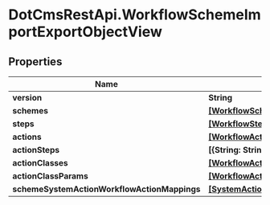 # DotCmsRestApi.WorkflowSchemeImportExportObjectView

## Properties

Name | Type | Description | Notes
------------ | ------------- | ------------- | -------------
**version** | **String** |  | [optional] 
**schemes** | [**[WorkflowScheme]**](WorkflowScheme.md) |  | [optional] 
**steps** | [**[WorkflowStep]**](WorkflowStep.md) |  | [optional] 
**actions** | [**[WorkflowAction]**](WorkflowAction.md) |  | [optional] 
**actionSteps** | **[{String: String}]** |  | [optional] 
**actionClasses** | [**[WorkflowActionClass]**](WorkflowActionClass.md) |  | [optional] 
**actionClassParams** | [**[WorkflowActionClassParameter]**](WorkflowActionClassParameter.md) |  | [optional] 
**schemeSystemActionWorkflowActionMappings** | [**[SystemActionWorkflowActionMapping]**](SystemActionWorkflowActionMapping.md) |  | [optional] 


